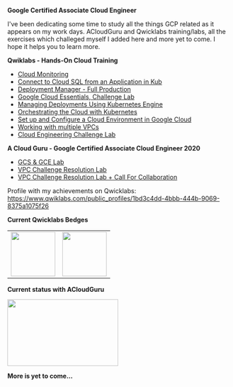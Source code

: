 **Google Certified Associate Cloud Engineer**

I've been dedicating some time to study all the things GCP related as it appears on my work days.
ACloudGuru and Qwicklabs training/labs, all the exercises which challeged myself I added here and more yet to come.
I hope it helps you to learn more.

**Qwiklabs - Hands-On Cloud Training**
* [Cloud Monitoring](https://github.com/wagnerbianchijr/GCP-ACE/blob/master/QwickLabs/Qwicklabs%20-%20Cloud%20Monitoring)
* [Connect to Cloud SQL from an Application in Kub](https://github.com/wagnerbianchijr/GCP-ACE/blob/master/QwickLabs/Qwicklabs%20-%20Connect%20to%20Cloud%20SQL%20from%20an%20Application%20in%20Kub)
* [Deployment Manager - Full Production](https://github.com/wagnerbianchijr/GCP-ACE/blob/master/QwickLabs/Qwicklabs%20-%20Deployment%20Manager%20-%20Full%20Production)
* [Google Cloud Essentials, Challenge Lab](https://github.com/wagnerbianchijr/GCP-ACE/blob/master/QwickLabs/Qwicklabs%20-%20Google%20Cloud%20Essentials%2C%20Challenge%20Lab)
* [Managing Deployments Using Kubernetes Engine](https://github.com/wagnerbianchijr/GCP-ACE/blob/master/QwickLabs/Qwicklabs%20-%20Managing%20Deployments%20Using%20Kubernetes%20Engine)
* [Orchestrating the Cloud with Kubernetes](https://github.com/wagnerbianchijr/GCP-ACE/blob/master/QwickLabs/Qwicklabs%20-%20Orchestrating%20the%20Cloud%20with%20Kubernetes)
* [Set up and Configure a Cloud Environment in Google Cloud](https://github.com/wagnerbianchijr/GCP-ACE/blob/master/QwickLabs/Qwicklabs%20-%20Set%20up%20and%20Configure%20a%20Cloud%20Environment%20in%20Google%20Cloud)
* [Working with multiple VPCs](https://github.com/wagnerbianchijr/GCP-ACE/blob/master/QwickLabs/Qwicklabs%20-%20Working%20with%20multiple%20VPCs)
* [Cloud Engineering Challenge Lab](https://github.com/wagnerbianchijr/GCP-ACE/blob/master/QwickLabs/Qwicklabs%20-%20Cloud%20Engineering%20Challenge%20Lab)

**A Cloud Guru - Google Certified Associate Cloud Engineer 2020**
* [GCS & GCE Lab](https://github.com/wagnerbianchijr/GCP-ACE/blob/master/ACloudGuru/ACloudGuru%20-%20GCS%20%26%20GCE%20Lab)
* [VPC Challenge Resolution Lab](https://github.com/wagnerbianchijr/GCP-ACE/blob/master/ACloudGuru/VPC%20Challenge%20Lab%20Resolution)
* [VPC Challenge Resolution Lab + Call For Collaboration](https://acloud.guru/forums/gcp-certified-associate-cloud-engineer/discussion/-MFp9W0rEdUqba6PuDkO/challenge_lab_resolution_1.0_a)

Profile with my achievements on Qwicklabs:
https://www.qwiklabs.com/public_profiles/1bd3c4dd-4bbb-444b-9069-8375a1075f26

**Current Qwicklabs Bedges**

<table border=0>
<tr><td><img src="https://cdn.qwiklabs.com/YdG4ib4eNcilb2vUSYj4qIOPMzCTixyQAew7M0O9x1E%3D" width="100" height="100"></td>
<td><img src="https://cdn.qwiklabs.com/GHzcYBb00JYUF9Rgf3D9A4inwRHYnFtISMvcRlb%2FClU%3D" width="100" height="100"></td></tr>
</table>

**Current status with ACloudGuru**

<img src="https://res.cloudinary.com/acloud-guru/image/fetch/w_920,q_auto,f_auto/https%3A%2F%2Facloudguru-quiz-completion-certificate-production.s3-accelerate.amazonaws.com%2F2A2F7BA29181.png" width="250" height="150">

**More is yet to come...**

